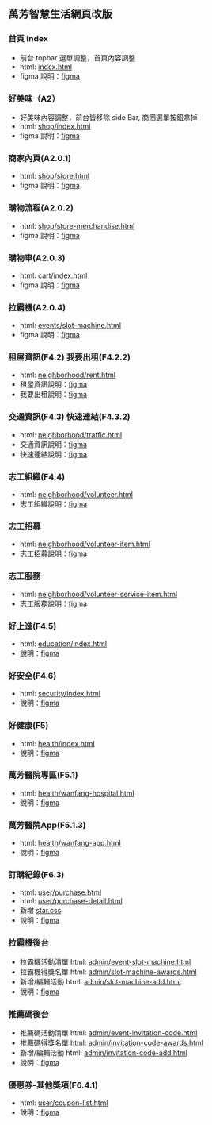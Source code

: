 ## 萬芳智慧生活網頁改版

### 首頁 index
- 前台 topbar 選單調整，首頁內容調整
- html: [index.html](./index.html)
- figma 說明：[figma](https://www.figma.com/file/Tliz0lio6MXsr2kJH8U8cT/?node-id=85%3A4093)

### 好美味（A2）
- 好美味內容調整，前台皆移除 side Bar, 商圈選單按鈕拿掉
- html: [shop/index.html](./shop/index.html)
- figma 說明：[figma](https://www.figma.com/file/Tliz0lio6MXsr2kJH8U8cT/%E8%90%AC%E8%8A%B3%E7%A4%BA%E6%84%8F%E5%9C%96?node-id=75%3A3034)

### 商家內頁(A2.0.1)
- html: [shop/store.html](./shop/store.html)
- figma 說明：[figma](https://www.figma.com/file/Tliz0lio6MXsr2kJH8U8cT/%E8%90%AC%E8%8A%B3%E7%A4%BA%E6%84%8F%E5%9C%96?node-id=76%3A3055)

### 購物流程(A2.0.2)
- html: [shop/store-merchandise.html](./shop/store-merchandise.html)
- figma 說明：[figma](https://www.figma.com/file/Tliz0lio6MXsr2kJH8U8cT/%E8%90%AC%E8%8A%B3%E7%A4%BA%E6%84%8F%E5%9C%96?node-id=76%3A3891)

### 購物車(A2.0.3)
- html: [cart/index.html](./cart/index.html)
- figma 說明：[figma](https://www.figma.com/file/Tliz0lio6MXsr2kJH8U8cT/%E8%90%AC%E8%8A%B3%E7%A4%BA%E6%84%8F%E5%9C%96?node-id=85%3A3986)

### 拉霸機(A2.0.4)
- html: [events/slot-machine.html](./events/slot-machine.html)
- figma 說明：[figma](https://www.figma.com/file/Tliz0lio6MXsr2kJH8U8cT/%E8%90%AC%E8%8A%B3%E7%A4%BA%E6%84%8F%E5%9C%96?node-id=127%3A5053)

### 租屋資訊(F4.2) 我要出租(F4.2.2)
- html: [neighborhood/rent.html](./neighborhood/rent.html)
- 租屋資訊說明：[figma](https://www.figma.com/file/Tliz0lio6MXsr2kJH8U8cT/%E8%90%AC%E8%8A%B3%E7%A4%BA%E6%84%8F%E5%9C%96?node-id=101%3A4309)
- 我要出租說明：[figma](https://www.figma.com/file/Tliz0lio6MXsr2kJH8U8cT/%E8%90%AC%E8%8A%B3%E7%A4%BA%E6%84%8F%E5%9C%96?node-id=101%3A5376)

### 交通資訊(F4.3) 快速連結(F4.3.2)
- html: [neighborhood/traffic.html](./neighborhood/traffic.html)
- 交通資訊說明：[figma](https://www.figma.com/file/Tliz0lio6MXsr2kJH8U8cT/%E8%90%AC%E8%8A%B3%E7%A4%BA%E6%84%8F%E5%9C%96?node-id=205%3A6846)
- 快速連結說明：[figma](https://www.figma.com/file/Tliz0lio6MXsr2kJH8U8cT/%E8%90%AC%E8%8A%B3%E7%A4%BA%E6%84%8F%E5%9C%96?node-id=170%3A6490)

### 志工組織(F4.4)
- html: [neighborhood/volunteer.html](./neighborhood/volunteer.html)
- 志工組織說明：[figma](https://www.figma.com/file/Tliz0lio6MXsr2kJH8U8cT/%E8%90%AC%E8%8A%B3%E7%A4%BA%E6%84%8F%E5%9C%96?node-id=156%3A5867)

### 志工招募
- html: [neighborhood/volunteer-item.html](./neighborhood/volunteer-item.html)
- 志工招募說明：[figma](https://www.figma.com/file/Tliz0lio6MXsr2kJH8U8cT/%E8%90%AC%E8%8A%B3%E7%A4%BA%E6%84%8F%E5%9C%96?node-id=417%3A16570)

### 志工服務
- html: [neighborhood/volunteer-service-item.html](./neighborhood/volunteer-service-item.html)
- 志工服務說明：[figma](https://www.figma.com/file/Tliz0lio6MXsr2kJH8U8cT/%E8%90%AC%E8%8A%B3%E7%A4%BA%E6%84%8F%E5%9C%96?node-id=157%3A5912)

### 好上進(F4.5)
- html: [education/index.html](./education/index.html)
- 說明：[figma](https://www.figma.com/file/Tliz0lio6MXsr2kJH8U8cT/%E8%90%AC%E8%8A%B3%E7%A4%BA%E6%84%8F%E5%9C%96?node-id=166%3A6639)

### 好安全(F4.6)
- html: [security/index.html](./security/index.html)
- 說明：[figma](https://www.figma.com/file/Tliz0lio6MXsr2kJH8U8cT/%E8%90%AC%E8%8A%B3%E7%A4%BA%E6%84%8F%E5%9C%96?node-id=166%3A6687)

### 好健康(F5)
- html: [health/index.html](./health/index.html)
- 說明：[figma](https://www.figma.com/file/Tliz0lio6MXsr2kJH8U8cT/%E8%90%AC%E8%8A%B3%E7%A4%BA%E6%84%8F%E5%9C%96?node-id=166%3A7010)

### 萬芳醫院專區(F5.1)
- html: [health/wanfang-hospital.html](./health/wanfang-hospital.html)
- 說明：[figma](https://www.figma.com/file/Tliz0lio6MXsr2kJH8U8cT/%E8%90%AC%E8%8A%B3%E7%A4%BA%E6%84%8F%E5%9C%96?node-id=166%3A7057)

### 萬芳醫院App(F5.1.3)
- html: [health/wanfang-app.html](./health/wanfang-app.html)
- 說明：[figma](https://www.figma.com/file/Tliz0lio6MXsr2kJH8U8cT/%E8%90%AC%E8%8A%B3%E7%A4%BA%E6%84%8F%E5%9C%96?node-id=170%3A6122)

### 訂購紀錄(F6.3)
- html: [user/purchase.html](./user/purchase.html)
- html: [user/purchase-detail.html](./user/purchase-detail.html)
- 新增 [star.css](./assets/css/star.css)
- 說明：[figma](https://www.figma.com/file/Tliz0lio6MXsr2kJH8U8cT/%E8%90%AC%E8%8A%B3%E7%A4%BA%E6%84%8F%E5%9C%96?node-id=97%3A2949)

### 拉霸機後台
- 拉霸機活動清單 html: [admin/event-slot-machine.html](./admin/event-slot-machine.html)
- 拉霸機得獎名單 html: [admin/slot-machine-awards.html](./admin/slot-machine-awards.html)
- 新增/編輯活動 html: [admin/slot-machine-add.html](./admin/slot-machine-add.html)
- 說明：[figma](https://www.figma.com/file/Tliz0lio6MXsr2kJH8U8cT/%E8%90%AC%E8%8A%B3%E7%A4%BA%E6%84%8F%E5%9C%96?node-id=129%3A5435)

### 推薦碼後台
- 推薦碼活動清單 html: [admin/event-invitation-code.html](./admin/event-invitation-code.html)
- 推薦碼得獎名單 html: [admin/invitation-code-awards.html](./admin/invitation-code-awards.html)
- 新增/編輯活動 html: [admin/invitation-code-add.html](./admin/invitation-code-add.html)
- 說明：[figma](https://www.figma.com/file/Tliz0lio6MXsr2kJH8U8cT/%E8%90%AC%E8%8A%B3%E7%A4%BA%E6%84%8F%E5%9C%96?node-id=176%3A7143)

### 優惠券-其他獎項(F6.4.1)
- html: [user/coupon-list.html](./user/coupon-list.html)
- 說明：[figma](https://www.figma.com/file/Tliz0lio6MXsr2kJH8U8cT/%E8%90%AC%E8%8A%B3%E7%A4%BA%E6%84%8F%E5%9C%96?node-id=128%3A5265)
